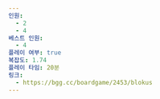 ```yaml
---
인원:
  - 2
  - 4
베스트 인원:
  - 4
플레이 여부: true
복잡도: 1.74
플레이 타임: 20분
링크:
  - https://bgg.cc/boardgame/2453/blokus
---
```

